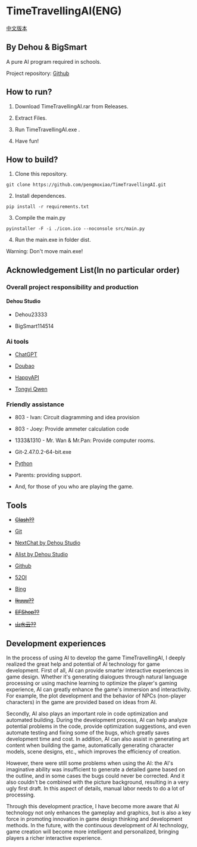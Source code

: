 # TimeTravellingAI(ENG)

[中文版本](README-CN.md)

## By Dehou & BigSmart
A pure AI program required in schools.

Project repository: [Github](https://github.com/pengmoxiao/TimeTravellingAI)

## How to run?
1. Download TimeTravellingAI.rar from Releases.

2. Extract Files.

3. Run TimeTravellingAI.exe .

4. Have fun!

## How to build?
1. Clone this repository.

```
git clone https://github.com/pengmoxiao/TimeTravellingAI.git
```

2. Install dependences.

```
pip install -r requirements.txt
```

3. Compile the main.py
```
pyinstaller -F -i ./icon.ico --noconsole src/main.py
```
4. Run the main.exe in folder dist.

Warning: Don't move main.exe!

## Acknowledgement List(In no particular order)

### Overall project responsibility and production

#### Dehou Studio

- Dehou23333

- BigSmart114514

### Ai tools

- [ChatGPT](https://chatgpt.com)

- [Doubao](https://doubao.com)

- [HappyAPI](https://happyapi.org)

- [Tongyi Qwen](https://tongyi.aliyun.com)

### Friendly assistance

- 803 - Ivan: Circuit diagramming and idea provision

- 803 - Joey: Provide ammeter calculation code

- 1333&1310 - Mr. Wan & Mr.Pan: Provide computer rooms.

- Git-2.47.0.2-64-bit.exe

- [Python](https://www.python.org)

- Parents: providing support.

- And, for those of you who are playing the game.

## Tools

- ~~[Clash??](https://github.com/clash-verge-rev/clash-verge-rev)~~

- [Git](https://git-scm.com/)

- [NextChat by Dehou Studio](https://ai.moxiao.site/)

- [Alist by Dehou Studio](https://alist.moxiao.site/)

- [Github](https://github.com/)

- [52OI](https://52oi.com/)

- [Bing](https://bing.com/)

- ~~[Ikuuu??](https://ikuuu.one/auth/register?code=nBzb)~~

- ~~[EFShop??](https://efshop.cc/)~~

- ~~[山水云??](https://sy.wgkzg.com/#/register?code=fSBMHnnU/)~~

## Development experiences

In the process of using AI to develop the game TimeTravellingAI, I deeply realized the great help and potential of AI technology for game development. First of all, AI can provide smarter interactive experiences in game design. Whether it's generating dialogues through natural language processing or using machine learning to optimize the player's gaming experience, AI can greatly enhance the game's immersion and interactivity. For example, the plot development and the behavior of NPCs (non-player characters) in the game are provided based on ideas from AI.

Secondly, AI also plays an important role in code optimization and automated building. During the development process, AI can help analyze potential problems in the code, provide optimization suggestions, and even automate testing and fixing some of the bugs, which greatly saves development time and cost. In addition, AI can also assist in generating art content when building the game, automatically generating character models, scene designs, etc., which improves the efficiency of creation.

However, there were still some problems when using the AI: the AI's imaginative ability was insufficient to generate a detailed game based on the outline, and in some cases the bugs could never be corrected. And it also couldn't be combined with the picture background, resulting in a very ugly first draft. In this aspect of details, manual labor needs to do a lot of processing.

Through this development practice, I have become more aware that AI technology not only enhances the gameplay and graphics, but is also a key force in promoting innovation in game design thinking and development methods. In the future, with the continuous development of AI technology, game creation will become more intelligent and personalized, bringing players a richer interactive experience.
